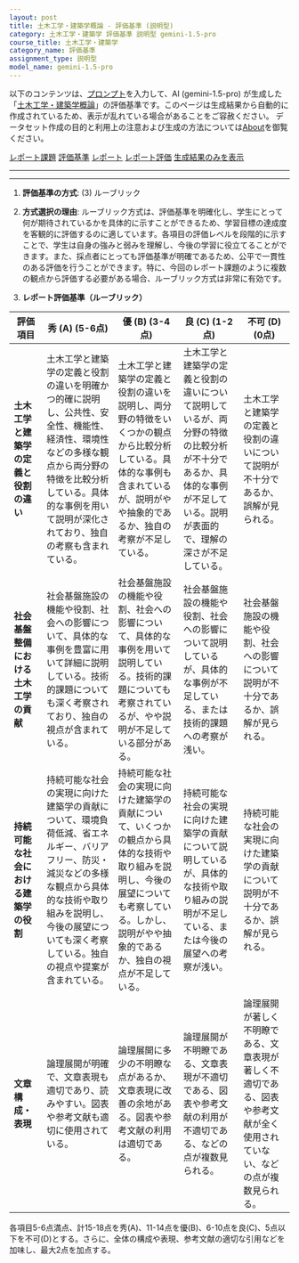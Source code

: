```yaml
---
layout: post
title: 土木工学・建築学概論 - 評価基準 (説明型)
category: 土木工学・建築学 評価基準 説明型 gemini-1.5-pro
course_title: 土木工学・建築学
category_name: 評価基準
assignment_type: 説明型
model_name: gemini-1.5-pro
---
```


以下のコンテンツは、[プロンプト](http://127.0.0.1:8000/generated/土木工学・建築学/gemini-1.5-pro/prompt_評価基準-説明型.md)を入力して、AI (gemini-1.5-pro) が生成した「[土木工学・建築学概論](/contents/土木工学・建築学/)」の評価基準です。このページは生成結果から自動的に作成されているため、表示が乱れている場合があることをご容赦ください。
データセット作成の目的と利用上の注意および生成の方法については[About](/About)を御覧ください。

[レポート課題](../レポート課題-説明型)
[評価基準](../評価基準-説明型)
[レポート](../レポート-説明型)
[レポート評価](../レポート評価-説明型)
[生成結果のみを表示](http://127.0.0.1:8000/generated/土木工学・建築学/gemini-1.5-pro/評価基準-説明型.md)
  

***
***
  
1. **評価基準の方式**: (3) ルーブリック

2. **方式選択の理由**: ルーブリック方式は、評価基準を明確化し、学生にとって何が期待されているかを具体的に示すことができるため、学習目標の達成度を客観的に評価するのに適しています。各項目の評価レベルを段階的に示すことで、学生は自身の強みと弱みを理解し、今後の学習に役立てることができます。また、採点者にとっても評価基準が明確であるため、公平で一貫性のある評価を行うことができます。特に、今回のレポート課題のように複数の観点から評価する必要がある場合、ルーブリック方式は非常に有効です。

3. **レポート評価基準（ルーブリック）**

| 評価項目 | 秀 (A) (5-6点) | 優 (B) (3-4点) | 良 (C) (1-2点) | 不可 (D) (0点) |
|---|---|---|---|---|
| **土木工学と建築学の定義と役割の違い** | 土木工学と建築学の定義と役割の違いを明確かつ的確に説明し、公共性、安全性、機能性、経済性、環境性などの多様な観点から両分野の特徴を比較分析している。具体的な事例を用いて説明が深化されており、独自の考察も含まれている。 | 土木工学と建築学の定義と役割の違いを説明し、両分野の特徴をいくつかの観点から比較分析している。具体的な事例も含まれているが、説明がやや抽象的であるか、独自の考察が不足している。 | 土木工学と建築学の定義と役割の違いについて説明しているが、両分野の特徴の比較分析が不十分であるか、具体的な事例が不足している。説明が表面的で、理解の深さが不足している。 | 土木工学と建築学の定義と役割の違いについて説明が不十分であるか、誤解が見られる。 |
| **社会基盤整備における土木工学の貢献** | 社会基盤施設の機能や役割、社会への影響について、具体的な事例を豊富に用いて詳細に説明している。技術的課題についても深く考察されており、独自の視点が含まれている。 | 社会基盤施設の機能や役割、社会への影響について、具体的な事例を用いて説明している。技術的課題についても考察されているが、やや説明が不足している部分がある。 | 社会基盤施設の機能や役割、社会への影響について説明しているが、具体的な事例が不足している、または技術的課題への考察が浅い。 | 社会基盤施設の機能や役割、社会への影響について説明が不十分であるか、誤解が見られる。 |
| **持続可能な社会における建築学の役割** | 持続可能な社会の実現に向けた建築学の貢献について、環境負荷低減、省エネルギー、バリアフリー、防災・減災などの多様な観点から具体的な技術や取り組みを説明し、今後の展望についても深く考察している。独自の視点や提案が含まれている。 | 持続可能な社会の実現に向けた建築学の貢献について、いくつかの観点から具体的な技術や取り組みを説明し、今後の展望についても考察している。しかし、説明がやや抽象的であるか、独自の視点が不足している。 | 持続可能な社会の実現に向けた建築学の貢献について説明しているが、具体的な技術や取り組みの説明が不足している、または今後の展望への考察が浅い。 | 持続可能な社会の実現に向けた建築学の貢献について説明が不十分であるか、誤解が見られる。 |
| **文章構成・表現** | 論理展開が明確で、文章表現も適切であり、読みやすい。図表や参考文献も適切に使用されている。 | 論理展開に多少の不明瞭な点があるか、文章表現に改善の余地がある。図表や参考文献の利用は適切である。 | 論理展開が不明瞭である、文章表現が不適切である、図表や参考文献の利用が不適切である、などの点が複数見られる。 | 論理展開が著しく不明瞭である、文章表現が著しく不適切である、図表や参考文献が全く使用されていない、などの点が複数見られる。 |


各項目5-6点満点、計15-18点を秀(A)、11-14点を優(B)、6-10点を良(C)、5点以下を不可(D)とする。さらに、全体の構成や表現、参考文献の適切な引用などを加味し、最大2点を加点する。
